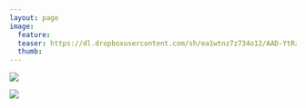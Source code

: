 ```yaml
---
layout: page
image:
  feature:
  teaser: https://dl.dropboxusercontent.com/sh/ea1wtnz7z734o12/AAD-YtRzg9EqQxlCWrWWAWKla/luontokuvat/kes%C3%A4/3/DS19353-245px.jpg
  thumb:
---
```


[![](https://dl.dropboxusercontent.com/sh/ea1wtnz7z734o12/AACEYGhVj8XeoxiJ53yLxy4ra/luontokuvat/kes%C3%A4/3/DS19347-800px.jpg)](https://dl.dropboxusercontent.com/sh/ea1wtnz7z734o12/AAAxFbDELAJ6-9w3bMtoQ2OZa/luontokuvat/kes%C3%A4/3/DS19347.jpg)

[![](https://dl.dropboxusercontent.com/sh/ea1wtnz7z734o12/AACO1hhHUBo0dKZnNUu9mCDVa/luontokuvat/kes%C3%A4/3/DS19353-800px.jpg)](https://dl.dropboxusercontent.com/sh/ea1wtnz7z734o12/AAAnWNzIwHeIge8LAwT9l5QXa/luontokuvat/kes%C3%A4/3/DS19353.jpg)
